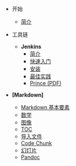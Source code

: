 - 开始

  - [简介](zh-cn/)
  
- 工具链

  - **Jenkins**
    - [简介](zh-cn/jenkins.md)
    - [快速入门](zh-cn/jenkins-quickstart.md)
    - [安装](zh-cn/pdf.md)
    - [最佳实践](zh-cn/ebook.md)
    - [Prince (PDF)](zh-cn/prince.md)

- **[Markdown]**

  - [Markdown 基本要素](zh-cn/markdown-basics.md)
  - [数学](zh-cn/math.md)
  - [图像](zh-cn/diagrams.md)
  - [TOC](zh-cn/toc.md)
  - [导入文件](zh-cn/file-imports.md)
  - [Code Chunk](zh-cn/code-chunk.md)
  - [幻灯片](zh-cn/presentation.md)
  - [Pandoc](zh-cn/pandoc.md)
